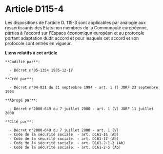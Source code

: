 # Article D115-4

Les dispositions de l'article D. 115-3 sont applicables par analogie aux ressortissants des Etats non membres de la
Communauté européenne, parties à l'accord sur l'Espace économique européen et au protocole portant adaptation dudit accord et
pour lesquels cet accord et son protocole sont entrés en vigueur.

**Liens relatifs à cet article**

	**Codifié par**:

	  - Décret n°85-1354 1985-12-17

	**Créé par**:

	  - Décret n°94-821 du 21 septembre 1994 - art. 1 () JORF 23 septembre 1994

	**Abrogé par**:

	  - Décret n°2000-649 du 7 juillet 2000 - art. 1 (V) JORF 11 juillet 2000

	**Cité par**:

	  - Décret n°2000-649 du 7 juillet 2000 - art. 1 (V)
	  - Code de la sécurité sociale. - art. D161-16 (Ab)
	  - Code de la sécurité sociale. - art. D161-17 (Ab)
	  - Code de la sécurité sociale. - art. D161-2-1-2 (Ab)
	  - Code de la sécurité sociale. - art. D161-2-5 (Ab)

